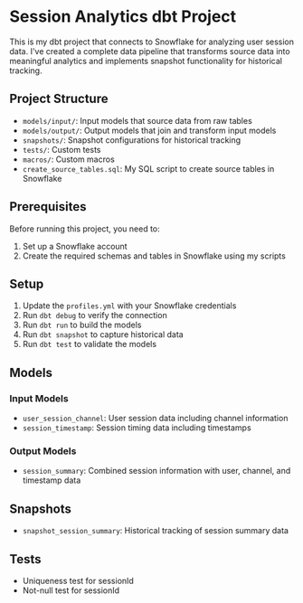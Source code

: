 # Session Analytics dbt Project

This is my dbt project that connects to Snowflake for analyzing user session data. I've created a complete data pipeline that transforms source data into meaningful analytics and implements snapshot functionality for historical tracking.

## Project Structure

- `models/input/`: Input models that source data from raw tables
- `models/output/`: Output models that join and transform input models
- `snapshots/`: Snapshot configurations for historical tracking
- `tests/`: Custom tests
- `macros/`: Custom macros
- `create_source_tables.sql`: My SQL script to create source tables in Snowflake

## Prerequisites

Before running this project, you need to:
1. Set up a Snowflake account
2. Create the required schemas and tables in Snowflake using my scripts

## Setup

1. Update the `profiles.yml` with your Snowflake credentials
2. Run `dbt debug` to verify the connection
3. Run `dbt run` to build the models
4. Run `dbt snapshot` to capture historical data
5. Run `dbt test` to validate the models

## Models

### Input Models
- `user_session_channel`: User session data including channel information
- `session_timestamp`: Session timing data including timestamps

### Output Models
- `session_summary`: Combined session information with user, channel, and timestamp data

## Snapshots
- `snapshot_session_summary`: Historical tracking of session summary data

## Tests
- Uniqueness test for sessionId
- Not-null test for sessionId